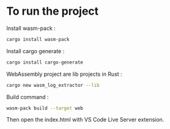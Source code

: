 # To run the project

Install wasm-pack :
```sh
cargo install wasm-pack
```

Install cargo generate :
```sh
cargo install cargo-generate
```

WebAssembly project are lib projects in Rust :

```sh
cargo new wasm_log_extractor --lib
```

Build command :
```sh
wasm-pack build --target web
```

Then open the index.html with VS Code Live Server extension.
